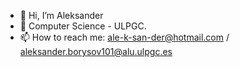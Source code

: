 - 👋 Hi, I’m Aleksander
- 🌱 Computer Science - ULPGC.
- 📫 How to reach me: ale-k-san-der@hotmail.com / aleksander.borysov101@alu.ulpgc.es

<!---
AleksanderEZ/AleksanderEZ is a ✨ special ✨ repository because its `README.md` (this file) appears on your GitHub profile.
You can click the Preview link to take a look at your changes.
--->
